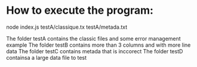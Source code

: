 # How to execute the program: 
node index.js testA/classique.tx testA/metada.txt

The folder testA contains the classic files and some error management example
The folder testB contains more than 3 columns and with more line data
The folder testC contains metada that is inccorect
The folder testD containsa a large data file to test
